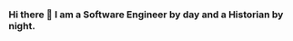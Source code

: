 ### Hi there 👋 I am a Software Engineer by day and a Historian by night.

<a rel="me" href="https://mstdn.social/@thelazzyone" style="visibility: hidden">My Mastodon Profile</a>

<!--
**aaronburrell/aaronburrell** is a ✨ _special_ ✨ repository because its `README.md` (this file) appears on your GitHub profile.

Here are some ideas to get you started:

- 🔭 I’m currently working on ...
- 🌱 I’m currently learning ...
- 👯 I’m looking to collaborate on ...
- 🤔 I’m looking for help with ...
- 💬 Ask me about ...
- 📫 How to reach me: ...
- 😄 Pronouns: ...
- ⚡ Fun fact: ...
-->
